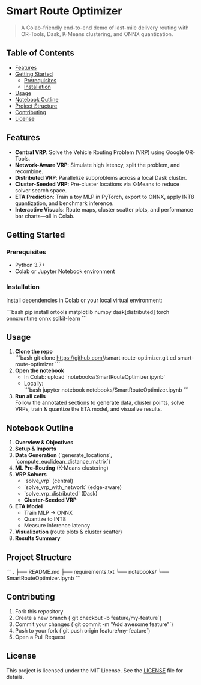 # Smart Route Optimizer

> A Colab-friendly end-to-end demo of last-mile delivery routing with OR-Tools, Dask, K-Means clustering, and ONNX quantization.

## Table of Contents

- [Features](#features)  
- [Getting Started](#getting-started)  
  - [Prerequisites](#prerequisites)  
  - [Installation](#installation)  
- [Usage](#usage)  
- [Notebook Outline](#notebook-outline)  
- [Project Structure](#project-structure)  
- [Contributing](#contributing)  
- [License](#license)  

## Features

- **Central VRP**: Solve the Vehicle Routing Problem (VRP) using Google OR-Tools.  
- **Network-Aware VRP**: Simulate high latency, split the problem, and recombine.  
- **Distributed VRP**: Parallelize subproblems across a local Dask cluster.  
- **Cluster-Seeded VRP**: Pre-cluster locations via K-Means to reduce solver search space.  
- **ETA Prediction**: Train a toy MLP in PyTorch, export to ONNX, apply INT8 quantization, and benchmark inference.  
- **Interactive Visuals**: Route maps, cluster scatter plots, and performance bar charts—all in Colab.

## Getting Started

### Prerequisites

- Python 3.7+  
- Colab or Jupyter Notebook environment  

### Installation

Install dependencies in Colab or your local virtual environment:

\`\`\`bash
pip install ortools matplotlib numpy dask[distributed] torch onnxruntime onnx scikit-learn
\`\`\`

## Usage

1. **Clone the repo**  
   \`\`\`bash
   git clone https://github.com/<your-username>/smart-route-optimizer.git
   cd smart-route-optimizer
   \`\`\`
2. **Open the notebook**  
   - In Colab: upload \`notebooks/SmartRouteOptimizer.ipynb\`  
   - Locally:  
     \`\`\`bash
     jupyter notebook notebooks/SmartRouteOptimizer.ipynb
     \`\`\`
3. **Run all cells**  
   Follow the annotated sections to generate data, cluster points, solve VRPs, train & quantize the ETA model, and visualize results.

## Notebook Outline

1. **Overview & Objectives**  
2. **Setup & Imports**  
3. **Data Generation** (\`generate_locations\`, \`compute_euclidean_distance_matrix\`)  
4. **ML Pre-Routing** (K-Means clustering)  
5. **VRP Solvers**  
   - \`solve_vrp\` (central)  
   - \`solve_vrp_with_network\` (edge-aware)  
   - \`solve_vrp_distributed\` (Dask)  
   - **Cluster-Seeded VRP**  
6. **ETA Model**  
   - Train MLP → ONNX  
   - Quantize to INT8  
   - Measure inference latency  
7. **Visualization** (route plots & cluster scatter)  
8. **Results Summary**  

## Project Structure

\`\`\`
.
├── README.md
├── requirements.txt
└── notebooks/
    └── SmartRouteOptimizer.ipynb
\`\`\`

## Contributing

1. Fork this repository  
2. Create a new branch (\`git checkout -b feature/my-feature\`)  
3. Commit your changes (\`git commit -m "Add awesome feature"\`)  
4. Push to your fork (\`git push origin feature/my-feature\`)  
5. Open a Pull Request  

## License

This project is licensed under the MIT License. See the [LICENSE](LICENSE) file for details.
